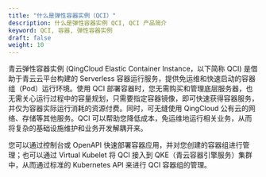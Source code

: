 ```yaml
---
title: "什么是弹性容器实例（QCI）"
description: 什么是弹性容器实例 QCI, QCI 产品简介
keyword: QCI, 容器, 弹性容器实例
draft: false
weight: 10
---
```


青云弹性容器实例 (QingCloud Elastic Container Instance，以下简称 QCI) 是借助于青云云平台构建的 Serverless 容器运行服务，提供免运维和快速启动的容器组（Pod）运行环境。使用 QCI 部署容器时，您无需购买和管理底层服务器，也无需关心运行过程中的容量规划，只需要指定容器镜像，即可快速获得容器服务，并仅为容器实际运行消耗的资源付费。同时，可无缝使用 QingCloud 公有云的网络、存储等其他服务。QCI 可以帮助您降低成本，免运维地运行相关业务，从而将复杂的基础设施维护和业务开发解耦开来。

您可以通过控制台或 OpenAPI 快速部署容器应用，并对您创建的容器组进行管理；也可以通过 Virtual Kubelet 将 QCI 接入到 QKE（青云容器引擎服务）集群中，从而通过标准的 Kubernetes API 来进行 QCI 容器组的管理。

<!-- 补充一个使用图-->

<!-- 补充产品架构-->
